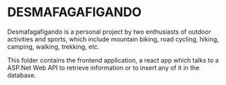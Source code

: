 # DESMAFAGAFIGANDO

Desmafagafigando is a personal project by two enthusiasts of outdoor activities and sports, which include mountain biking, road cycling, hiking, camping, walking, trekking, etc.

This folder contains the frontend application, a react app which talks to a ASP.Net Web API to retrieve information or to insert any of it in the database.
